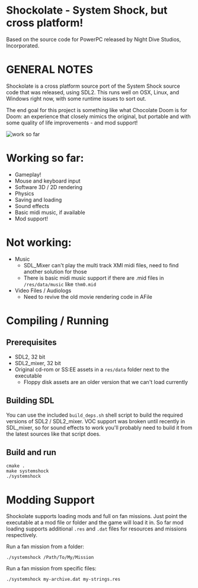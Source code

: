 Shockolate - System Shock, but cross platform!
============================
Based on the source code for PowerPC released by Night Dive Studios, Incorporated.

GENERAL NOTES
=============

Shockolate is a cross platform source port of the System Shock source code that was released, using SDL2. This runs well on OSX, Linux, and Windows right now, with some runtime issues to sort out.

The end goal for this project is something like what Chocolate Doom is for Doom: an experience that closely mimics the original, but portable and with some quality of life improvements - and mod support!

![work so far](https://i.imgur.com/kbVWQj4.gif)

# Working so far:
- Gameplay!
- Mouse and keyboard input
- Software 3D / 2D rendering
- Physics
- Saving and loading
- Sound effects
- Basic midi music, if available
- Mod support!

# Not working:
- Music
  - SDL_Mixer can't play the multi track XMI midi files, need to find another solution for those
  - There is basic midi music support if there are .mid files in `/res/data/music` like `thm0.mid`
- Video Files / Audiologs
  - Need to revive the old movie rendering code in AFile

Compiling / Running
============

## Prerequisites
  - SDL2, 32 bit
  - SDL2_mixer, 32 bit
  - Original cd-rom or SS:EE assets in a `res/data` folder next to the executable
    - Floppy disk assets are an older version that we can't load currently
  
## Building SDL
You can use the included `build_deps.sh` shell script to build the required versions of SDL2 / SDL2_mixer. VOC support was broken until recently in SDL_mixer, so for sound effects to work you'll probably need to build it from the latest sources like that script does.

## Build and run
```
cmake .
make systemshock
./systemshock
```

Modding Support
============
Shockolate supports loading mods and full on fan missions. Just point the executable at a mod file or folder and the game will load it in. So far mod loading supports additional `.res` and `.dat` files for resources and missions respectively.

Run a fan mission from a folder:
```
./systemshock /Path/To/My/Mission
```

Run a fan mission from specific files:
```
./systemshock my-archive.dat my-strings.res
```
